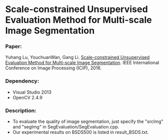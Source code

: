 # Scale-constrained Unsupervised Evaluation Method for Multi-scale Image Segmentation
### Paper: 
Yuhang Lu, YouchuanWan, Gang Li. [Scale-constrained Unsupervised Evaluation Method for Multi-scale Image Segmentation](https://cse.sc.edu/~yuhang/source/ICIP2016.pdf). IEEE International Conference on Image Processing (ICIP), 2016.

### Dependency:
- Visual Studio 2013
- OpenCV 2.4.9

### Description:
- To evaluate the quality of image segmentation, just specify the "srcImg" and "segImg" in SegEvaluation/SegEvaluation.cpp.
- Our experimental results on BSDS500 is listed in result_BSDS.txt.
